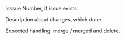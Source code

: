 Isssue Number, if issue exists.

Description about changes, which done.

Expected handling: merge / merged and delete.
